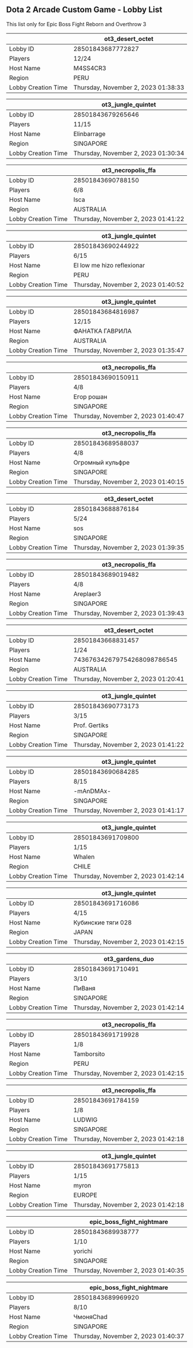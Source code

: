 ## Dota 2 Arcade Custom Game - Lobby List

This list only for Epic Boss Fight Reborn and Overthrow 3

|  | ot3_desert_octet |
| ------ | ------ |
| Lobby ID | 28501843687772827 |
| Players | 12/24 |
| Host Name | M4SS4CR3 |
| Region | PERU |
| Lobby Creation Time | Thursday, November 2, 2023 01:38:33 |


|  | ot3_jungle_quintet |
| ------ | ------ |
| Lobby ID | 28501843679265646 |
| Players | 11/15 |
| Host Name | Elinbarrage |
| Region | SINGAPORE |
| Lobby Creation Time | Thursday, November 2, 2023 01:30:34 |


|  | ot3_necropolis_ffa |
| ------ | ------ |
| Lobby ID | 28501843690788150 |
| Players | 6/8 |
| Host Name | Isca |
| Region | AUSTRALIA |
| Lobby Creation Time | Thursday, November 2, 2023 01:41:22 |


|  | ot3_jungle_quintet |
| ------ | ------ |
| Lobby ID | 28501843690244922 |
| Players | 6/15 |
| Host Name | El low me hizo reflexionar |
| Region | PERU |
| Lobby Creation Time | Thursday, November 2, 2023 01:40:52 |


|  | ot3_jungle_quintet |
| ------ | ------ |
| Lobby ID | 28501843684816987 |
| Players | 12/15 |
| Host Name | ФАНАТКА ГАВРИЛА |
| Region | AUSTRALIA |
| Lobby Creation Time | Thursday, November 2, 2023 01:35:47 |


|  | ot3_necropolis_ffa |
| ------ | ------ |
| Lobby ID | 28501843690150911 |
| Players | 4/8 |
| Host Name | Егор рошан |
| Region | SINGAPORE |
| Lobby Creation Time | Thursday, November 2, 2023 01:40:47 |


|  | ot3_necropolis_ffa |
| ------ | ------ |
| Lobby ID | 28501843689588037 |
| Players | 4/8 |
| Host Name | Огромный кульфре |
| Region | SINGAPORE |
| Lobby Creation Time | Thursday, November 2, 2023 01:40:15 |


|  | ot3_desert_octet |
| ------ | ------ |
| Lobby ID | 28501843688876184 |
| Players | 5/24 |
| Host Name | sos |
| Region | SINGAPORE |
| Lobby Creation Time | Thursday, November 2, 2023 01:39:35 |


|  | ot3_necropolis_ffa |
| ------ | ------ |
| Lobby ID | 28501843689019482 |
| Players | 4/8 |
| Host Name | Areplaer3 |
| Region | SINGAPORE |
| Lobby Creation Time | Thursday, November 2, 2023 01:39:43 |


|  | ot3_desert_octet |
| ------ | ------ |
| Lobby ID | 28501843668831457 |
| Players | 1/24 |
| Host Name | 743676342679754268098786545 |
| Region | AUSTRALIA |
| Lobby Creation Time | Thursday, November 2, 2023 01:20:41 |


|  | ot3_jungle_quintet |
| ------ | ------ |
| Lobby ID | 28501843690773173 |
| Players | 3/15 |
| Host Name | Prof. Gertiks |
| Region | SINGAPORE |
| Lobby Creation Time | Thursday, November 2, 2023 01:41:22 |


|  | ot3_jungle_quintet |
| ------ | ------ |
| Lobby ID | 28501843690684285 |
| Players | 8/15 |
| Host Name | -mAnDMAx- |
| Region | SINGAPORE |
| Lobby Creation Time | Thursday, November 2, 2023 01:41:17 |


|  | ot3_jungle_quintet |
| ------ | ------ |
| Lobby ID | 28501843691709800 |
| Players | 1/15 |
| Host Name | Whalen |
| Region | CHILE |
| Lobby Creation Time | Thursday, November 2, 2023 01:42:14 |


|  | ot3_jungle_quintet |
| ------ | ------ |
| Lobby ID | 28501843691716086 |
| Players | 4/15 |
| Host Name | Кубинские тяги 028 |
| Region | JAPAN |
| Lobby Creation Time | Thursday, November 2, 2023 01:42:15 |


|  | ot3_gardens_duo |
| ------ | ------ |
| Lobby ID | 28501843691710491 |
| Players | 3/10 |
| Host Name | ПиВаня |
| Region | SINGAPORE |
| Lobby Creation Time | Thursday, November 2, 2023 01:42:14 |


|  | ot3_necropolis_ffa |
| ------ | ------ |
| Lobby ID | 28501843691719928 |
| Players | 1/8 |
| Host Name | Tamborsito |
| Region | PERU |
| Lobby Creation Time | Thursday, November 2, 2023 01:42:15 |


|  | ot3_necropolis_ffa |
| ------ | ------ |
| Lobby ID | 28501843691784159 |
| Players | 1/8 |
| Host Name | LUDWIG |
| Region | SINGAPORE |
| Lobby Creation Time | Thursday, November 2, 2023 01:42:18 |


|  | ot3_jungle_quintet |
| ------ | ------ |
| Lobby ID | 28501843691775813 |
| Players | 1/15 |
| Host Name | myron |
| Region | EUROPE |
| Lobby Creation Time | Thursday, November 2, 2023 01:42:18 |


|  | epic_boss_fight_nightmare |
| ------ | ------ |
| Lobby ID | 28501843689938777 |
| Players | 1/10 |
| Host Name | yorichi |
| Region | SINGAPORE |
| Lobby Creation Time | Thursday, November 2, 2023 01:40:35 |


|  | epic_boss_fight_nightmare |
| ------ | ------ |
| Lobby ID | 28501843689969920 |
| Players | 8/10 |
| Host Name | ЧмоняChad |
| Region | SINGAPORE |
| Lobby Creation Time | Thursday, November 2, 2023 01:40:37 |


